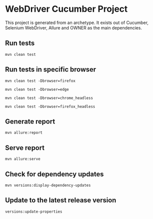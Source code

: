 # WebDriver Cucumber Project

This project is generated from an archetype. It exists out of Cucumber, Selenium WebDriver, Allure and OWNER as the main dependencies.


## Run tests

`mvn clean test`

## Run tests in specific browser

`mvn clean test -Dbrowser=firefox`

`mvn clean test -Dbrowser=edge`

`mvn clean test -Dbrowser=chrome_headless`

`mvn clean test -Dbrowser=firefox_headless`

## Generate report

`mvn allure:report`

## Serve report

`mvn allure:serve`

## Check for dependency updates

`mvn versions:display-dependency-updates`

## Update to the latest release version

`versions:update-properties`